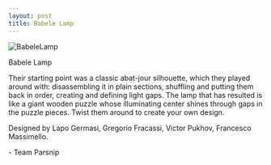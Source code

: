 ```yaml
---
layout: post
title: Babele Lamp
---
```


![BabeleLamp]({{site.baseurl}}/images/lamp1.jpg)

<p>Babele Lamp</p>

<p>Their starting point was a classic abat-jour silhouette, which they played around with: disassembling it in plain sections, shuffling and putting them back in order, creating  and defining light gaps. The lamp that has resulted is like a giant wooden puzzle whose illuminating center shines through gaps in the puzzle pieces. Twist them around to create your own design.

Designed by Lapo Germasi, Gregorio Fracassi, Victor Pukhov, Francesco Massimello.</p>

<p>- Team Parsnip</p>